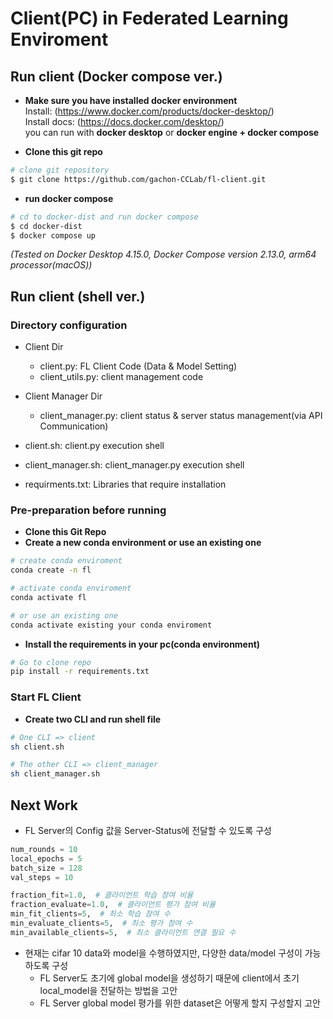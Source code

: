 # Client(PC) in Federated Learning Enviroment

## Run client (Docker compose ver.)
- **Make sure you have installed docker environment**  
Install: (https://www.docker.com/products/docker-desktop/)  
Install docs: (https://docs.docker.com/desktop/)  
you can run with **docker desktop** or **docker engine + docker compose**

- **Clone this git repo**
```bash
# clone git repository
$ git clone https://github.com/gachon-CCLab/fl-client.git
```

- **run docker compose**
```bash
# cd to docker-dist and run docker compose
$ cd docker-dist
$ docker compose up
```
*(Tested on Docker Desktop 4.15.0, Docker Compose version 2.13.0, arm64 processor(macOS))*   


## Run client (shell ver.)
### **Directory configuration**

- Client Dir
    - client.py: FL Client Code (Data & Model Setting)
    - client_utils.py: client management code

- Client Manager Dir
    - client_manager.py: client status & server status management(via API Communication)

- client.sh: client.py execution shell
- client_manager.sh: client_manager.py execution shell
- requirments.txt: Libraries that require installation

### **Pre-preparation before running**

- **Clone this Git Repo**
- **Create a new conda environment or use an existing one**

```bash
# create conda enviroment
conda create -n fl

# activate conda enviroment 
conda activate fl

# or use an existing one
conda activate existing your conda enviroment
```

- **Install the requirements in your pc(conda environment)**

```bash
# Go to clone repo
pip install -r requirements.txt
```

### Start FL Client

- **Create two CLI and run shell file**

```bash
# One CLI => client
sh client.sh

# The other CLI => client_manager
sh client_manager.sh

```

## Next Work

- FL Server의 Config 값을 Server-Status에 전달할 수 있도록 구성

```python
num_rounds = 10
local_epochs = 5
batch_size = 128
val_steps = 10
```

```python
fraction_fit=1.0,  # 클라이언트 학습 참여 비율
fraction_evaluate=1.0,  # 클라이언트 평가 참여 비율
min_fit_clients=5,  # 최소 학습 참여 수
min_evaluate_clients=5,  # 최소 평가 참여 수
min_available_clients=5,  # 최소 클라이언트 연결 필요 수
```

- 현재는 cifar 10 data와 model을 수행하였지만, 다양한 data/model 구성이 가능하도록 구성
    - FL Server도 초기에 global model을 생성하기 때문에 client에서 초기 local_model을 전달하는 방법을 고안
    - FL Server global model 평가를 위한 dataset은 어떻게 할지 구성할지 고안
